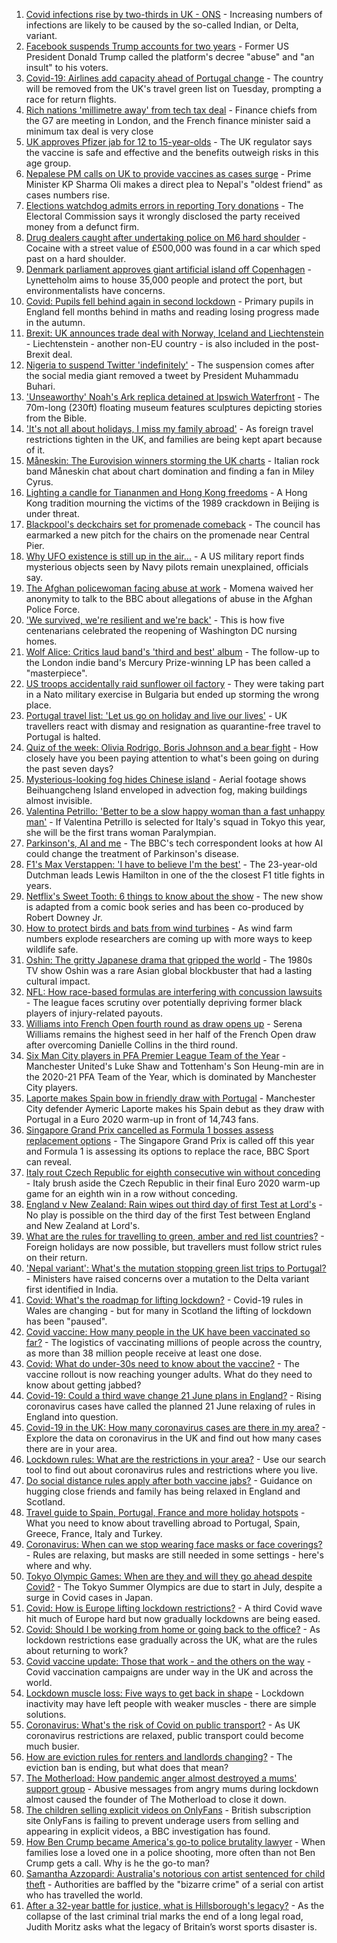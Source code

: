 1. [Covid infections rise by two-thirds in UK - ONS](https://www.bbc.co.uk/news/health-57362508) - Increasing numbers of infections are likely to be caused by the so-called Indian, or Delta, variant.
2. [Facebook suspends Trump accounts for two years](https://www.bbc.co.uk/news/world-us-canada-57365628) - Former US President Donald Trump called the platform's decree "abuse" and "an insult" to his voters.
3. [Covid-19: Airlines add capacity ahead of Portugal change](https://www.bbc.co.uk/news/uk-57353048) - The country will be removed from the UK's travel green list on Tuesday, prompting a race for return flights.
4. [Rich nations 'millimetre away' from tech tax deal](https://www.bbc.co.uk/news/business-57349803) - Finance chiefs from the G7 are meeting in London, and the French finance minister said a minimum tax deal is very close
5. [UK approves Pfizer jab for 12 to 15-year-olds](https://www.bbc.co.uk/news/health-57358446) - The UK regulator says the vaccine is safe and effective and the benefits outweigh risks in this age group.
6. [Nepalese PM calls on UK to provide vaccines as cases surge](https://www.bbc.co.uk/news/world-asia-57356143) - Prime Minister KP Sharma Oli makes a direct plea to Nepal's "oldest friend" as cases numbers rise.
7. [Elections watchdog admits errors in reporting Tory donations](https://www.bbc.co.uk/news/uk-politics-57365728) - The Electoral Commission says it wrongly disclosed the party received money from a defunct firm.
8. [Drug dealers caught after undertaking police on M6 hard shoulder](https://www.bbc.co.uk/news/uk-england-birmingham-57358040) - Cocaine with a street value of £500,000 was found in a car which sped past on a hard shoulder.
9. [Denmark parliament approves giant artificial island off Copenhagen](https://www.bbc.co.uk/news/world-europe-57348415) - Lynetteholm aims to house 35,000 people and protect the port, but environmentalists have concerns.
10. [Covid: Pupils fell behind again in second lockdown](https://www.bbc.co.uk/news/education-57357663) - Primary pupils in England fell months behind in maths and reading losing progress made in the autumn.
11. [Brexit: UK announces trade deal with Norway, Iceland and Liechtenstein](https://www.bbc.co.uk/news/uk-politics-57347874) - Liechtenstein - another non-EU country - is also included in the post-Brexit deal.
12. [Nigeria to suspend Twitter 'indefinitely'](https://www.bbc.co.uk/news/world-africa-57363779) - The suspension comes after the social media giant removed a tweet by President Muhammadu Buhari.
13. ['Unseaworthy' Noah's Ark replica detained at Ipswich Waterfront](https://www.bbc.co.uk/news/uk-england-suffolk-57363750) - The 70m-long (230ft) floating museum features sculptures depicting stories from the Bible.
14. ['It's not all about holidays, I miss my family abroad'](https://www.bbc.co.uk/news/newsbeat-57357910) - As foreign travel restrictions tighten in the UK, and families are being kept apart because of it.
15. [Måneskin: The Eurovision winners storming the UK charts](https://www.bbc.co.uk/news/newsbeat-57331991) - Italian rock band Måneskin chat about chart domination and finding a fan in Miley Cyrus.
16. [Lighting a candle for Tiananmen and Hong Kong freedoms](https://www.bbc.co.uk/news/world-asia-china-57314397) - A Hong Kong tradition mourning the victims of the 1989 crackdown in Beijing is under threat.
17. [Blackpool's deckchairs set for promenade comeback](https://www.bbc.co.uk/news/uk-england-lancashire-57351615) - The council has earmarked a new pitch for the chairs on the promenade near Central Pier.
18. [Why UFO existence is still up in the air...](https://www.bbc.co.uk/news/world-us-canada-57355192) - A US military report finds mysterious objects seen by Navy pilots remain unexplained, officials say.
19. [The Afghan policewoman facing abuse at work](https://www.bbc.co.uk/news/world-asia-57343435) - Momena waived her anonymity to talk to the BBC about allegations of abuse in the Afghan Police Force.
20. ['We survived, we're resilient and we're back'](https://www.bbc.co.uk/news/world-us-canada-57337295) - This is how five centenarians celebrated the reopening of Washington DC nursing homes.
21. [Wolf Alice: Critics laud band's 'third and best' album](https://www.bbc.co.uk/news/entertainment-arts-57355045) - The follow-up to the London indie band's Mercury Prize-winning LP has been called a "masterpiece".
22. [US troops accidentally raid sunflower oil factory](https://www.bbc.co.uk/news/world-57351158) - They were taking part in a Nato military exercise in Bulgaria but ended up storming the wrong place.
23. [Portugal travel list: 'Let us go on holiday and live our lives'](https://www.bbc.co.uk/news/uk-57351808) - UK travellers react with dismay and resignation as quarantine-free travel to Portugal is halted.
24. [Quiz of the week: Olivia Rodrigo, Boris Johnson and a bear fight](https://www.bbc.co.uk/news/world-57341232) - How closely have you been paying attention to what's been going on during the past seven days?
25. [Mysterious-looking fog hides Chinese island](https://www.bbc.co.uk/news/world-asia-china-57350945) - Aerial footage shows Beihuangcheng Island enveloped in advection fog, making buildings almost invisible.
26. [Valentina Petrillo: 'Better to be a slow happy woman than a fast unhappy man'](https://www.bbc.co.uk/news/stories-57338207) - If Valentina Petrillo is selected for Italy's squad in Tokyo this year, she will be the first trans woman Paralympian.
27. [Parkinson's, AI and me](https://www.bbc.co.uk/news/technology-57342760) - The BBC's tech correspondent looks at how AI could change the treatment of Parkinson's disease.
28. [F1's Max Verstappen: 'I have to believe I'm the best'](https://www.bbc.co.uk/news/newsbeat-57346850) - The 23-year-old Dutchman leads Lewis Hamilton in one of the the closest F1 title fights in years.
29. [Netflix's Sweet Tooth: 6 things to know about the show](https://www.bbc.co.uk/news/entertainment-arts-56668478) - The new show is adapted from a comic book series and has been co-produced by Robert Downey Jr.
30. [How to protect birds and bats from wind turbines](https://www.bbc.co.uk/news/business-57176807) - As wind farm numbers explode researchers are coming up with more ways to keep wildlife safe.
31. [Oshin: The gritty Japanese drama that gripped the world](https://www.bbc.co.uk/news/world-asia-57005333) - The 1980s TV show Oshin was a rare Asian global blockbuster that had a lasting cultural impact.
32. [NFL: How race-based formulas are interfering with concussion lawsuits](https://www.bbc.co.uk/news/world-us-canada-57337296) - The league faces scrutiny over potentially depriving former black players of injury-related payouts.
33. [Williams into French Open fourth round as draw opens up](https://www.bbc.co.uk/sport/tennis/57357513) - Serena Williams remains the highest seed in her half of the French Open draw after overcoming Danielle Collins in the third round.
34. [Six Man City players in PFA Premier League Team of the Year](https://www.bbc.co.uk/sport/football/57356719) - Manchester United's Luke Shaw and Tottenham's Son Heung-min are in the 2020-21 PFA Team of the Year, which is dominated by Manchester City players.
35. [Laporte makes Spain bow in friendly draw with Portugal](https://www.bbc.co.uk/sport/football/57362348) - Manchester City defender Aymeric Laporte makes his Spain debut as they draw with Portugal in a Euro 2020 warm-up in front of 14,743 fans.
36. [Singapore Grand Prix cancelled as Formula 1 bosses assess replacement options](https://www.bbc.co.uk/sport/formula1/57360662) - The Singapore Grand Prix is called off this year and Formula 1 is assessing its options to replace the race, BBC Sport can reveal.
37. [Italy rout Czech Republic for eighth consecutive win without conceding](https://www.bbc.co.uk/sport/football/57362341) - Italy brush aside the Czech Republic in their final Euro 2020 warm-up game for an eighth win in a row without conceding.
38. [England v New Zealand: Rain wipes out third day of first Test at Lord's](https://www.bbc.co.uk/sport/cricket/57357901) - No play is possible on the third day of the first Test between England and New Zealand at Lord's.
39. [What are the rules for travelling to green, amber and red list countries?](https://www.bbc.co.uk/news/explainers-52544307) - Foreign holidays are now possible, but travellers must follow strict rules on their return.
40. ['Nepal variant': What's the mutation stopping green list trips to Portugal?](https://www.bbc.co.uk/news/health-57356109) - Ministers have raised concerns over a mutation to the Delta variant first identified in India.
41. [Covid: What's the roadmap for lifting lockdown?](https://www.bbc.co.uk/news/explainers-52530518) - Covid-19 rules in Wales are changing - but for many in Scotland the lifting of lockdown has been "paused".
42. [Covid vaccine: How many people in the UK have been vaccinated so far?](https://www.bbc.co.uk/news/health-55274833) - The logistics of vaccinating millions of people across the country, as more than 38 million people receive at least one dose.
43. [Covid: What do under-30s need to know about the vaccine?](https://www.bbc.co.uk/news/health-57273875) - The vaccine rollout is now reaching younger adults. What do they need to know about getting jabbed?
44. [Covid-19: Could a third wave change 21 June plans in England?](https://www.bbc.co.uk/news/health-57328469) - Rising coronavirus cases have called the planned 21 June relaxing of rules in England into question.
45. [Covid-19 in the UK: How many coronavirus cases are there in my area?](https://www.bbc.co.uk/news/uk-51768274) - Explore the data on coronavirus in the UK and find out how many cases there are in your area.
46. [Lockdown rules: What are the restrictions in your area?](https://www.bbc.co.uk/news/uk-54373904) - Use our search tool to find out about coronavirus rules and restrictions where you live.
47. [Do social distance rules apply after both vaccine jabs?](https://www.bbc.co.uk/news/uk-51506729) - Guidance on hugging close friends and family has being relaxed in England and Scotland.
48. [Travel guide to Spain, Portugal, France and more holiday hotspots](https://www.bbc.co.uk/news/explainers-56997931) - What you need to know about travelling abroad to Portugal, Spain, Greece, France, Italy and Turkey.
49. [Coronavirus: When can we stop wearing face masks or face coverings?](https://www.bbc.co.uk/news/health-51205344) - Rules are relaxing, but masks are still needed in some settings - here's where and why.
50. [Tokyo Olympic Games: When are they and will they go ahead despite Covid?](https://www.bbc.co.uk/news/world-asia-57240044) - The Tokyo Summer Olympics are due to start in July, despite a surge in Covid cases in Japan.
51. [Covid: How is Europe lifting lockdown restrictions?](https://www.bbc.co.uk/news/explainers-53640249) - A third Covid wave hit much of Europe hard but now gradually lockdowns are being eased.
52. [Covid: Should I be working from home or going back to the office?](https://www.bbc.co.uk/news/business-52567567) - As lockdown restrictions ease gradually across the UK, what are the rules about returning to work?
53. [Covid vaccine update: Those that work - and the others on the way](https://www.bbc.co.uk/news/health-51665497) - Covid vaccination campaigns are under way in the UK and across the world.
54. [Lockdown muscle loss: Five ways to get back in shape](https://www.bbc.co.uk/news/uk-56887390) - Lockdown inactivity may have left people with weaker muscles - there are simple solutions.
55. [Coronavirus: What's the risk of Covid on public transport?](https://www.bbc.co.uk/news/health-51736185) - As UK coronavirus restrictions are relaxed, public transport could become much busier.
56. [How are eviction rules for renters and landlords changing?](https://www.bbc.co.uk/news/explainers-53860154) - The eviction ban is ending, but what does that mean?
57. [The Motherload: How pandemic anger almost destroyed a mums' support group](https://www.bbc.co.uk/news/stories-57285368) - Abusive messages from angry mums during lockdown almost caused the founder of The Motherload to close it down.
58. [The children selling explicit videos on OnlyFans](https://www.bbc.co.uk/news/uk-57255983) - British subscription site OnlyFans is failing to prevent underage users from selling and appearing in explicit videos, a BBC investigation has found.
59. [How Ben Crump became America's go-to police brutality lawyer](https://www.bbc.co.uk/news/world-us-canada-57038162) - When families lose a loved one in a police shooting, more often than not Ben Crump gets a call. Why is he the go-to man?
60. [Samantha Azzopardi: Australia's notorious con artist sentenced for child theft](https://www.bbc.co.uk/news/world-australia-57284621) - Authorities are baffled by the "bizarre crime" of a serial con artist who has travelled the world.
61. [After a 32-year battle for justice, what is Hillsborough's legacy?](https://www.bbc.co.uk/news/uk-57281398) - As the collapse of the last criminal trial marks the end of a long legal road, Judith Moritz asks what the legacy of Britain’s worst sports disaster is.
